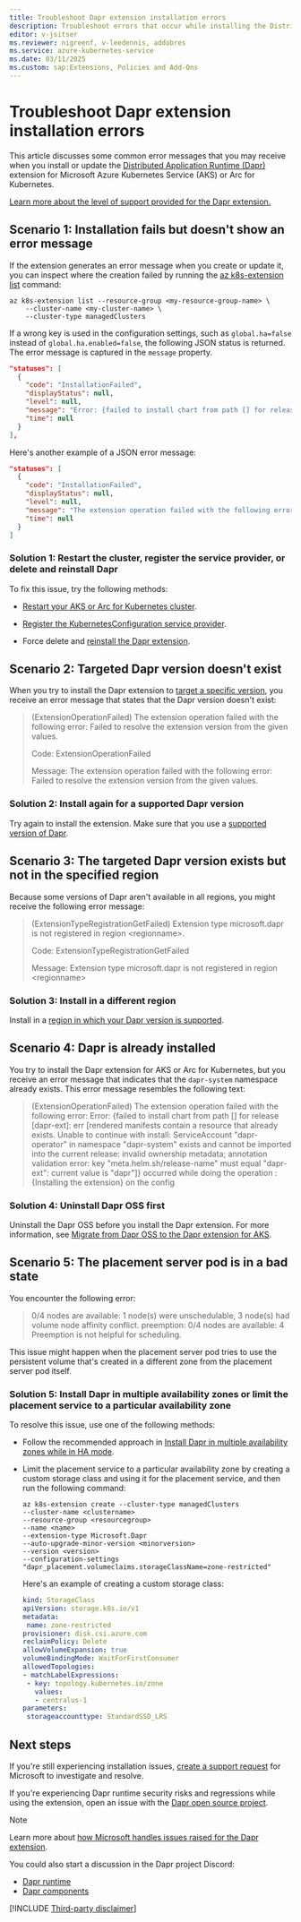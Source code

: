 ```yaml
---
title: Troubleshoot Dapr extension installation errors 
description: Troubleshoot errors that occur while installing the Distributed Application Runtime (Dapr) extension for Azure Kubernetes Service (AKS) or Arc for Kubernetes.
editor: v-jsitser
ms.reviewer: nigreenf, v-leedennis, addobres
ms.service: azure-kubernetes-service
ms.date: 03/11/2025
ms.custom: sap:Extensions, Policies and Add-Ons
---
```


# Troubleshoot Dapr extension installation errors

This article discusses some common error messages that you may receive when you install or update the [Distributed Application Runtime (Dapr)](https://dapr.io/) extension for Microsoft Azure Kubernetes Service (AKS) or Arc for Kubernetes.

[Learn more about the level of support provided for the Dapr extension.](#next-steps)

## Scenario 1: Installation fails but doesn't show an error message

If the extension generates an error message when you create or update it, you can inspect where the creation failed by running the [az k8s-extension list](/cli/azure/k8s-extension#az-k8s-extension-list) command:

```azurecli
az k8s-extension list --resource-group <my-resource-group-name> \
    --cluster-name <my-cluster-name> \
    --cluster-type managedClusters
```

If a wrong key is used in the configuration settings, such as `global.ha=false` instead of `global.ha.enabled=false`, the following JSON status is returned. The error message is captured in the `message` property.

```json
"statuses": [
  {
    "code": "InstallationFailed",
    "displayStatus": null,
    "level": null,
    "message": "Error: {failed to install chart from path [] for release [dapr-1]: err [template: dapr/charts/dapr_sidecar_injector/templates/dapr_sidecar_injector_poddisruptionbudget.yaml:1:17: executing \"dapr/charts/dapr_sidecar_injector/templates/dapr_sidecar_injector_poddisruptionbudget.yaml\" at <.Values.global.ha.enabled>: can't evaluate field enabled in type interface {}]} occurred while doing the operation : {Installing the extension} on the config",
    "time": null
  }
],
```

Here's another example of a JSON error message:

```json
"statuses": [
  {
    "code": "InstallationFailed",
    "displayStatus": null,
    "level": null,
    "message": "The extension operation failed with the following error: unable to add the configuration with configId {extension:microsoft-dapr} due to error: {error while adding the CRD configuration: error {failed to get the immutable configMap from the elevated namespace with err: configmaps 'extension-immutable-values' not found }}. (Code: ExtensionOperationFailed)",
    "time": null
  }
]
```

### Solution 1: Restart the cluster, register the service provider, or delete and reinstall Dapr

To fix this issue, try the following methods:

- [Restart your AKS or Arc for Kubernetes cluster](/azure/aks/start-stop-cluster).

- [Register the KubernetesConfiguration service provider](/azure/aks/dapr#register-the-kubernetesconfiguration-service-provider).

- Force delete and [reinstall the Dapr extension](/azure/aks/dapr).

## Scenario 2: Targeted Dapr version doesn't exist

When you try to install the Dapr extension to [target a specific version](/azure/aks/dapr#targeting-a-specific-dapr-version), you receive an error message that states that the Dapr version doesn't exist:

> (ExtensionOperationFailed) The extension operation failed with the following error:  Failed to resolve the extension version from the given values.
>
> Code: ExtensionOperationFailed
>
> Message: The extension operation failed with the following error:  Failed to resolve the extension version from the given values.

### Solution 2: Install again for a supported Dapr version

Try again to install the extension. Make sure that you use a [supported version of Dapr](/azure/aks/dapr#dapr-versions).

## Scenario 3: The targeted Dapr version exists but not in the specified region

Because some versions of Dapr aren't available in all regions, you might receive the following error message:

> (ExtensionTypeRegistrationGetFailed) Extension type microsoft.dapr is not registered in region \<regionname>.
>
> Code: ExtensionTypeRegistrationGetFailed
>
> Message: Extension type microsoft.dapr is not registered in region \<regionname>

### Solution 3: Install in a different region

Install in a [region in which your Dapr version is supported](/azure/aks/dapr#cloudsregions).

## Scenario 4: Dapr is already installed

You try to install the Dapr extension for AKS or Arc for Kubernetes, but you receive an error message that indicates that the `dapr-system` namespace already exists. This error message resembles the following text:

> (ExtensionOperationFailed) The extension operation failed with the following error:  Error: {failed to install chart from path [] for release [dapr-ext]: err [rendered manifests contain a resource that already exists. Unable to continue with install: ServiceAccount "dapr-operator" in namespace "dapr-system" exists and cannot be imported into the current release: invalid ownership metadata; annotation validation error: key "meta.helm.sh/release-name" must equal "dapr-ext": current value is "dapr"]} occurred while doing the operation : {Installing the extension} on the config

### Solution 4: Uninstall Dapr OSS first

Uninstall the Dapr OSS before you install the Dapr extension. For more information, see [Migrate from Dapr OSS to the Dapr extension for AKS](/azure/aks/dapr-migration).

## Scenario 5: The placement server pod is in a bad state

You encounter the following error:

> 0/4 nodes are available: 1 node(s) were unschedulable, 3 node(s) had volume node affinity conflict. preemption: 0/4 nodes are available: 4 Preemption is not helpful for scheduling.

This issue might happen when the placement server pod tries to use the persistent volume that's created in a different zone from the placement server pod itself.

### Solution 5: Install Dapr in multiple availability zones or limit the placement service to a particular availability zone

To resolve this issue, use one of the following methods:

- Follow the recommended approach in [Install Dapr in multiple availability zones while in HA mode](/azure/aks/dapr-settings#install-dapr-in-multiple-availability-zones-while-in-ha-mode).

- Limit the placement service to a particular availability zone by creating a custom storage class and using it for the placement service, and then run the following command:

   ```azurecli
   az k8s-extension create --cluster-type managedClusters
   --cluster-name <clustername>
   --resource-group <resourcegroup>
   --name <name>
   --extension-type Microsoft.Dapr
   --auto-upgrade-minor-version <minorversion>
   --version <version>
   --configuration-settings "dapr_placement.volumeclaims.storageClassName=zone-restricted"
   ```

    Here's an example of creating a custom storage class:
    
    ```yaml
    kind: StorageClass
    apiVersion: storage.k8s.io/v1
    metadata:
     name: zone-restricted
    provisioner: disk.csi.azure.com
    reclaimPolicy: Delete
    allowVolumeExpansion: true
    volumeBindingMode: WaitForFirstConsumer
    allowedTopologies:
    - matchLabelExpressions:
     - key: topology.kubernetes.io/zone
       values:
       - centralus-1
    parameters:
     storageaccounttype: StandardSSD_LRS
    ```
   
## Next steps

If you're still experiencing installation issues, [create a support request](https://ms.portal.azure.com/#blade/Microsoft_Azure_Support/HelpAndSupportBlade/overview?DMC=troubleshoot) for Microsoft to investigate and resolve. 

If you're experiencing Dapr runtime security risks and regressions while using the extension, open an issue with the [Dapr open source project](https://github.com/dapr/dapr/issues/new/choose).

> [!NOTE]
> Learn more about [how Microsoft handles issues raised for the Dapr extension](/azure/aks/dapr-overview#issue-handling).

You could also start a discussion in the Dapr project Discord:
- [Dapr runtime](https://discord.com/channels/778680217417809931/778684372475707416)
- [Dapr components](https://discord.com/channels/778680217417809931/781589820128493598)

[!INCLUDE [Third-party disclaimer](../../../includes/third-party-disclaimer.md)]